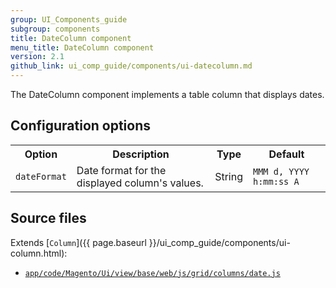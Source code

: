 ```yaml
---
group: UI_Components_guide
subgroup: components
title: DateColumn component
menu_title: DateColumn component
version: 2.1
github_link: ui_comp_guide/components/ui-datecolumn.md
---
```


The DateColumn component implements a table column that displays dates.

## Сonfiguration options

<table>
  <tr>
    <th>Option</th>
    <th>Description</th>
    <th>Type</th>
    <th>Default</th>
  </tr>
  <tr>
    <td><code>dateFormat</code></td>
    <td>Date format for the displayed column's values.</td>
    <td>String</td>
    <td><code>MMM d, YYYY h:mm:ss A</code></td>
  </tr>
</table>

## Source files

Extends [`Column`]({{ page.baseurl }}/ui_comp_guide/components/ui-column.html):

- [`app/code/Magento/Ui/view/base/web/js/grid/columns/date.js`](https://github.com/magento/magento2ce/blob/2.1/app/code/Magento/Ui/view/base/web/js/grid/columns/date.js)